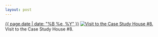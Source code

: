 ```yaml
---
layout: post
---
```


<p>
  <time><a href="/295">{{ page.date | date: "%B %e, %Y" }}</a></time>
  <a href="/295"><img src="{{ site.assets_url }}/295-640.jpg" srcset="{{ site.assets_url }}/295-1280.jpg 1280w, {{ site.assets_url }}/295-960.jpg 960w, {{ site.assets_url }}/295-640.jpg 640w, {{ site.assets_url }}/295-320.jpg 320w" sizes="(min-width: 700px) 50vw, calc(100vw - 2rem)" alt="Visit to the Case Study House #8." /></a>
  <span>Visit to the Case Study House #8.</span>
</p>
